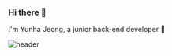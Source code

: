 ### Hi there 👋
I'm Yunha Jeong, a junior back-end developer 🐤

![header](https://capsule-render.vercel.app/api?type=wave&color=auto&height=300&section=header&section=footer&text=capsule%20render&fontSize=90)
<!--
**yunhaDevGit/yunhaDevGit** is a ✨ _special_ ✨ repository because its `README.md` (this file) appears on your GitHub profile.

Here are some ideas to get you started:

- 🔭 I’m currently working on ...
- 🌱 I’m currently learning ...
- 👯 I’m looking to collaborate on ...
- 🤔 I’m looking for help with ...
- 💬 Ask me about ...
- 📫 How to reach me: ...
- 😄 Pronouns: ...
- ⚡ Fun fact: ...
-->
